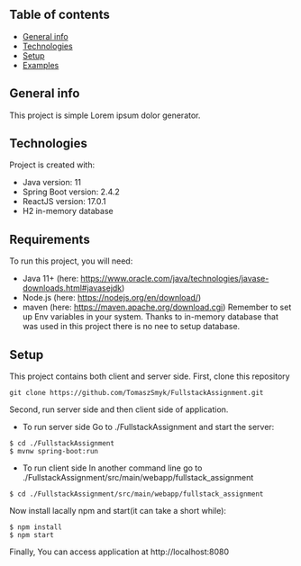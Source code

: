 ## Table of contents
* [General info](#general-info)
* [Technologies](#technologies)
* [Setup](#setup)
* [Examples](#examples)

## General info
This project is simple Lorem ipsum dolor generator.
	
## Technologies
Project is created with:
* Java version: 11
* Spring Boot version: 2.4.2
* ReactJS version: 17.0.1
* H2 in-memory database

## Requirements
To run this project, you will need:
* Java 11+ (here: https://www.oracle.com/java/technologies/javase-downloads.html#javasejdk)
* Node.js (here: https://nodejs.org/en/download/)
* maven (here: https://maven.apache.org/download.cgi)
Remember to set up Env variables in your system.
Thanks to in-memory database that was used in this project there is no nee to setup database.
	
## Setup
This project contains both client and server side. 
First, clone this repository
```
git clone https://github.com/TomaszSmyk/FullstackAssignment.git
```
Second, run server side and then client side of application.
* To run server side
Go to ./FullstackAssignment and start the server:

```
$ cd ./FullstackAssignment
$ mvnw spring-boot:run
```

* To run client side
In another command line go to ./FullstackAssignment/src/main/webapp/fullstack_assignment
```
$ cd ./FullstackAssignment/src/main/webapp/fullstack_assignment
```
Now install lacally npm and start(it can take a short while):
```
$ npm install
$ npm start
```

Finally, You can access application at http://localhost:8080

